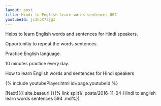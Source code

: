 ```yaml
---
layout: post
title: Hindi to English learn words sentences 802 
youtubeId: jc3hJX7ajgI
---
```

 
 
Helps to learn English words and sentences for Hindi speakers.

Opportunitiy to repeat the words sentences. 

Practice English language. 
 
10 minutes practice every day. 
 
How to learn English words and sentences for Hindi speakers 
 
{% include youtubePlayer.html id=page.youtubeId %}
 
 
[Next]({{ site.baseurl }}{% link  split1/_posts/2016-11-04-Hindi to english learn words sentences 594 .md%})
 
